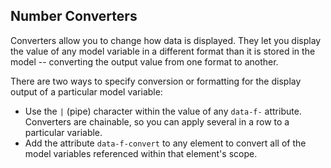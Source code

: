 ## Number Converters

Converters allow you to change how data is displayed. They let you display the value of any model variable in a different format than it is stored in the model -- converting the output value from one format to another.

There are two ways to specify conversion or formatting for the display output of a particular model variable:

* Use the `|` (pipe) character within the value of any `data-f-` attribute. Converters are chainable, so you can apply several in a row to a particular variable.
* Add the attribute `data-f-convert` to any element to convert all of the model variables referenced within that element's scope.
